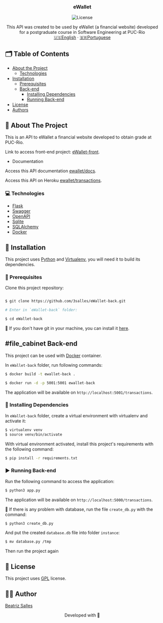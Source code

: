 <p align="center">

  <h3 align="center">eWallet</h3>

<p align="center">
  <img src="https://img.shields.io/static/v1?label=Lincense&message=GPL&color=0000ff" alt="License" />
</p>

<p align="center">
    This API was created to be used by eWallet (a financial website) developed for a postgraduate course in Software Engineering at PUC-Rio
    <br />
    <a href="README.md">🇺🇸English</a>
    ·
    <a href="README-pt.md">🇧🇷Portuguese</a>
  </p>
</p>

<!-- TABLE OF CONTENTS -->
## 🗂 Table of Contents

* [About the Project](#book-about-the-project)
  * [Technologies](#computer-technologies)
* [Installation](#bricks-installation)
  * [Prerequisites](#construction-prerequisites)
  * [Back-end](#file_cabinet-back-end)
    * [Installing Dependencies](#construction-installing-dependencies)
    <!-- * [Setting Back-end](#wrench-setting-back-end) -->
    * [Running Back-end](#arrow_forward-running-back-end)
* [License](#page_facing_up-license)
* [Authors](#woman_technologist-author)

## :book: About The Project

This is an API to eWallet a financial website developed to obtain grade at PUC-Rio.

Link to access front-end project: [eWallet-front](https://github.com/3salles/eWallet-front).

* Documentation

Access this API documentation [ewallet/docs](https://ewallet-42d06a204d9c.herokuapp.com/openapi/swagger#).

Access this API on Heroku [ewallet/transactions](https://ewallet-42d06a204d9c.herokuapp.com/transactions).



### :computer: Technologies

* [Flask](https://flask.palletsprojects.com/en/2.3.x)
* [Swagger](https://swagger.io/)
* [OpenAPI](https://www.openapis.org)
* [Sqlite](https://www.sqlite.org/index.html)
* [SQLAlchemy](https://www.sqlalchemy.org/)
* [Docker](https://www.docker.com)

## :bricks: Installation

This project uses [Python](https://www.python.org) and [Virtualenv](https://virtualenv.pypa.io/en/latest/), you will need it to build its dependencies.

### :construction: Prerequisites

Clone this project repository:

```bash

$ git clone https://github.com/3salles/eWallet-back.git

# Enter in `eWallet-back` folder:

$ cd eWallet-back
```

🚨 If you don't have git in your machine, you can install it [here](https://git-scm.com/downloads).

## #file_cabinet Back-end

This project can be used with [Docker](https://www.docker.com) container.

In `eWallet-back` folder, run following commands:
```bash
$ docker build -t ewallet-back .

$ docker run -d -p 5001:5001 ewallet-back 
``` 
The application will be available on `http://localhost:5001/transactions`.

### :construction: Installing Dependencies

In `eWallet-back` folder, create a virtual environment with virtualenv and activate it:

```bash
$ virtualenv venv
$ source venv/bin/activate
```

With virtual environment activated, install this project's requirements with the following command:

```bash
$ pip install -r requirements.txt
```

### :arrow_forward: Running Back-end

Run the following command to access the application:

```bash
$ python3 app.py
```

The application will be available on `http://localhost:5000/transactions`.


🚨 If there is any problem with database, run the file `create_db.py` with the command:

```bash
$ python3 create_db.py
```

And put the created `database.db` file into folder `instance`:

```bash
$ mv database.py /tmp
```

Then run the project again

## :page_facing_up: License

This project uses [GPL](https://github.com/3salles/eWallet-back/blob/main/LICENSE) license.

## :woman_technologist: Author

[Beatriz Salles](https://github.com/3salles)

<p align="center">Developed with 💜</p>
